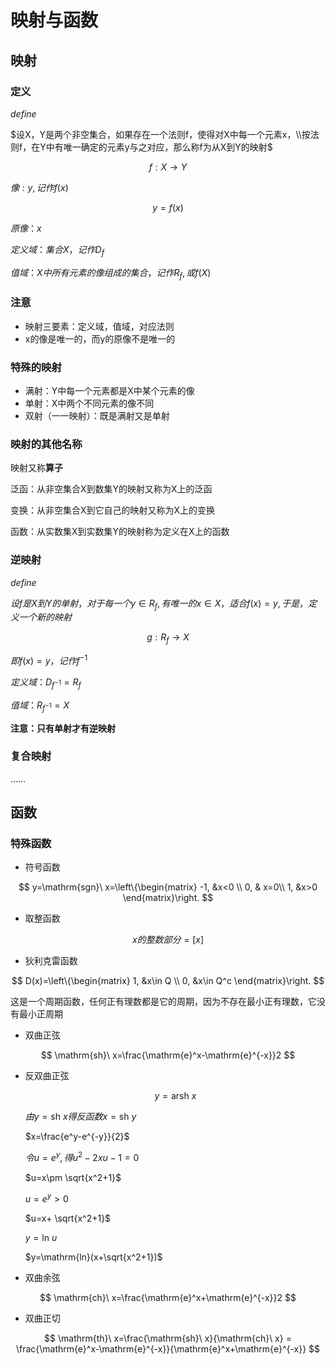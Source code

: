 # 映射与函数

## 映射

### 定义

$define$

$设X，Y是两个非空集合，如果存在一个法则f，使得对X中每一个元素x，\\按法则f，在Y中有唯一确定的元素y与之对应，那么称f为从X到Y的映射$

$$
f:X \rightarrow Y
$$

$像:y,记作f(x)$

$$
y=f(x)
$$

$原像：x$

$定义域：集合X，记作D_f$

$值域：X中所有元素的像组成的集合，记作R_f,或f(X)$

### 注意

- 映射三要素：定义域，值域，对应法则
- x的像是唯一的，而y的原像不是唯一的

### 特殊的映射

- 满射：Y中每一个元素都是X中某个元素的像
- 单射：X中两个不同元素的像不同
- 双射（一一映射）：既是满射又是单射

### 映射的其他名称

映射又称**算子**

泛函：从非空集合X到数集Y的映射又称为X上的泛函

变换：从非空集合X到它自己的映射又称为X上的变换

函数：从实数集X到实数集Y的映射称为定义在X上的函数


### 逆映射

$define$

$设f是X到Y的单射，对于每一个y\in R_f,有唯一的x\in X，适合f(x)=y,于是，定义一个新的映射$

$$
g:R_f\rightarrow X
$$

$即f(x)=y，记作f^{-1}$

$定义域：D_{f^{-1}}=R_f$

$值域：R_{f^{-1}}=X$

**注意：只有单射才有逆映射**

### 复合映射
……

## 函数

### 特殊函数

- 符号函数 

$$
y=\mathrm{sgn}\ x=\left\{\begin{matrix}
 -1,  &x<0 \\ 
 0,  & x=0\\
 1, &x>0
\end{matrix}\right.
$$

- 取整函数
  
$$
x的整数部分=[x]
$$

- 狄利克雷函数
  
$$
D(x)=\left\{\begin{matrix}
 1,  &x\in Q \\ 
 0, &x\in Q^c
\end{matrix}\right.
$$

这是一个周期函数，任何正有理数都是它的周期，因为不存在最小正有理数，它没有最小正周期

- 双曲正弦

$$
\mathrm{sh}\ x=\frac{\mathrm{e}^x-\mathrm{e}^{-x}}2
$$

- 反双曲正弦
 
    $$
    y=\mathrm{arsh}\ x
    $$

    $由y=\mathrm{sh}\ x得反函数x=\mathrm{sh}\ y$

    $x=\frac{e^y-e^{-y}}{2}$

    $令u=e^y,得u^2-2xu-1=0$

    $u=x\pm \sqrt{x^2+1}$

    $u=e^y>0$

    $u=x+ \sqrt{x^2+1}$

    $y=\mathrm{ln}\ u$

    $y=\mathrm{ln}(x+\sqrt{x^2+1})$

- 双曲余弦

$$
\mathrm{ch}\ x=\frac{\mathrm{e}^x+\mathrm{e}^{-x}}2
$$

- 双曲正切

$$
\mathrm{th}\ x=\frac{\mathrm{sh}\ x}{\mathrm{ch}\ x} =
\frac{\mathrm{e}^x-\mathrm{e}^{-x}}{\mathrm{e}^x+\mathrm{e}^{-x}}
$$

